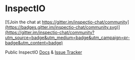 # InspectIO

[![Join the chat at https://gitter.im/inspectio-chat/community](https://badges.gitter.im/inspectio-chat/community.svg)](https://gitter.im/inspectio-chat/community?utm_source=badge&utm_medium=badge&utm_campaign=pr-badge&utm_content=badge)

Public InspectIO [Docs](https://github.com/event-engine/inspectio/wiki) &amp; [Issue Tracker](https://github.com/event-engine/inspectio/issues)
